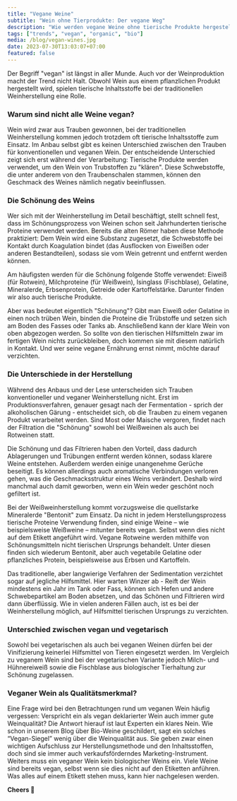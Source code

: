 ```yaml
---
title: "Vegane Weine"
subtitle: "Wein ohne Tierprodukte: Der vegane Weg"
description: "Wie werden vegane Weine ohne tierische Produkte hergestellt, welche Alternativen zur Schönung genutzt werden und bedeutet vegan immer Qualität?"
tags: ["trends", "vegan", "organic", "bio"]
media: /blog/vegan-wines.jpg
date: 2023-07-30T13:03:07+07:00
featured: false
---
```


Der Begriff "vegan" ist längst in aller Munde. Auch vor der Weinproduktion macht der Trend nicht Halt. Obwohl Wein aus einem pflanzlichen Produkt hergestellt wird, spielen tierische Inhaltsstoffe bei der traditionellen Weinherstellung eine Rolle. 


### Warum sind nicht alle Weine vegan?

Wein wird zwar aus Trauben gewonnen, bei der traditionellen Weinherstellung kommen jedoch trotzdem oft tierische Inhaltsstoffe zum Einsatz. Im Anbau selbst gibt es keinen Unterschied zwischen den Trauben für konventionellen und veganen Wein. Der entscheidende Unterschied zeigt sich erst während der Verarbeitung: Tierische Produkte werden verwendet, um den Wein von Trubstoffen zu "klären". Diese Schwebstoffe, die unter anderem von den Traubenschalen stammen, können den Geschmack des Weines nämlich negativ beeinflussen.


### Die Schönung des Weins

Wer sich mit der Weinherstellung im Detail beschäftigt, stellt schnell fest, dass im Schönungsprozess von Weinen schon seit Jahrhunderten tierische Proteine verwendet werden. Bereits die alten Römer haben diese Methode praktiziert: Dem Wein wird eine Substanz zugesetzt, die Schwebstoffe bei Kontakt durch Koagulation bindet (das Ausflocken von Eiweißen oder anderen Bestandteilen), sodass sie vom Wein getrennt und entfernt werden können.

Am häufigsten werden für die Schönung folgende Stoffe verwendet: Eiweiß (für Rotwein), Milchproteine (für Weißwein), Isinglass (Fischblase), Gelatine, Mineralerde, Erbsenprotein, Getreide oder Kartoffelstärke. Darunter finden wir also auch tierische Produkte.

Aber was bedeutet eigentlich "Schönung"? Gibt man Eiweiß oder Gelatine in einen noch trüben Wein, binden die Proteine die Trübstoffe und setzen sich am Boden des Fasses oder Tanks ab. Anschließend kann der klare Wein von oben abgezogen werden. So sollte von den tierischen Hilfsmitteln zwar im fertigen Wein nichts zurückbleiben, doch kommen sie mit diesem natürlich in Kontakt. Und wer seine vegane Ernährung ernst nimmt, möchte darauf verzichten.

### Die Unterschiede in der Herstellung

Während des Anbaus und der Lese unterscheiden sich Trauben konventioneller und veganer Weinherstellung nicht. Erst im Produktionsverfahren, genauer gesagt nach der Fermentation - sprich der alkoholischen Gärung - entscheidet sich, ob die Trauben zu einem veganen Produkt verarbeitet werden. Sind Most oder Maische vergoren, findet nach der Filtration die "Schönung" sowohl bei Weißweinen als auch bei Rotweinen statt. 

Die Schönung und das Filtrieren haben den Vorteil, dass dadurch Ablagerungen und Trübungen entfernt werden können, sodass klarere Weine entstehen. Außerdem werden einige unangenehme Gerüche beseitigt. Es können allerdings auch aromatische Verbindungen verloren gehen, was die Geschmacksstruktur eines Weins verändert. Deshalb wird manchmal auch damit geworben, wenn ein Wein weder geschönt noch gefiltert ist.

Bei der Weißweinherstellung kommt vorzugsweise die quellstarke Mineralerde "Bentonit" zum Einsatz. Da nicht in jedem Herstellungsprozess tierische Proteine Verwendung finden, sind einige Weine – wie beispielsweise Weißweine – mitunter bereits vegan. Selbst wenn dies nicht auf dem Etikett angeführt wird. 
Vegane Rotweine werden mithilfe von Schönungsmitteln nicht tierischen Ursprungs behandelt. Unter diesen finden sich wiederum Bentonit, aber auch vegetabile Gelatine oder pflanzliches Protein, beispielsweise aus Erbsen und Kartoffeln. 

Das traditionelle, aber langwierige Verfahren der Sedimentation verzichtet sogar auf jegliche Hilfsmittel. Hier warten Winzer ab - Reift der Wein mindestens ein Jahr im Tank oder Fass, können sich Hefen und andere Schwebepartikel am Boden absetzen, und das Schönen und Filtrieren wird dann überflüssig.
Wie in vielen anderen Fällen auch, ist es bei der Weinherstellung möglich, auf Hilfsmittel tierischen Ursprungs zu verzichten. 


### Unterschied zwischen vegan und vegetarisch

Sowohl bei vegetarischen als auch bei veganen Weinen dürfen bei der Vinifizierung keinerlei Hilfsmittel von Tieren eingesetzt werden. Im Vergleich zu veganem Wein sind bei der vegetarischen Variante jedoch Milch- und Hühnereiweiß sowie die Fischblase aus biologischer Tierhaltung zur Schönung zugelassen. 

### Veganer Wein als Qualitätsmerkmal?

Eine Frage wird bei den Betrachtungen rund um veganen Wein häufig vergessen: Verspricht ein als vegan deklarierter Wein auch immer gute Weinqualität? Die Antwort hierauf ist laut Experten ein klares Nein. Wie schon in unserem Blog über Bio-Weine geschildert, sagt ein solches “Vegan-Siegel” wenig über die Weinqualität aus. Sie geben zwar einen wichtigen Aufschluss zur Herstellungsmethode und den Inhaltsstoffen, doch sind sie immer auch verkaufsförderndes Marketing-Instrument. Weiters muss ein veganer Wein kein biologischer Weins ein. Viele Weine sind bereits vegan, selbst wenn sie dies nicht auf den Etiketten anführen. Was alles auf einem Etikett stehen muss, kann hier nachgelesen werden. 

**Cheers 🍷**


